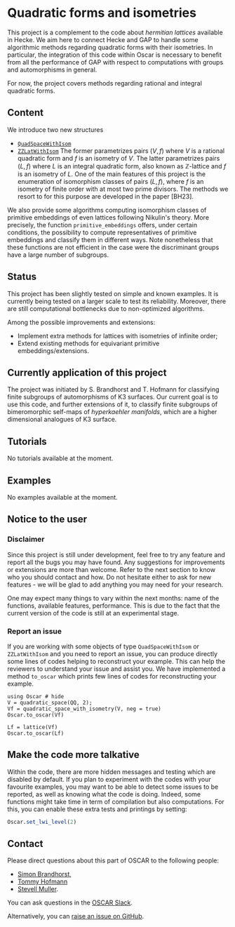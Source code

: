 # Quadratic forms and isometries

This project is a complement to the code about *hermitian lattices* available
in Hecke. We aim here to connect Hecke and GAP to handle some algorithmic
methods regarding quadratic forms with their isometries. In particular,
the integration of this code within Oscar is necessary to benefit from all the
performance of GAP with respect to computations with groups and automorphisms in
general.

For now, the project covers methods regarding rational and integral quadratic
forms.

## Content

We introduce two new structures
* [`QuadSpaceWithIsom`](@ref)
* [`ZZLatWithIsom`](@ref)
The former parametrizes pairs $(V, f)$ where $V$ is a rational quadratic form
and $f$ is an isometry of $V$. The latter parametrizes pairs $(L, f)$ where
$L$ is an integral quadratic form, also known as $\mathbb Z$-lattice and $f$
is an isometry of $L$. One of the main features of this project is the
enumeration of isomorphism classes of pairs $(L, f)$, where $f$ is an isometry
of finite order with at most two prime divisors. The methods we resort to
for this purpose are developed in the paper [BH23].

We also provide some algorithms computing isomorphism classes of primitive
embeddings of even lattices following Nikulin's theory. More precisely, the
function `primitive_embeddings` offers, under certain conditions,
the possibility to compute representatives of primitive embeddings and classify
them in different ways. Note nonetheless that these functions are not efficient
in the case were the discriminant groups have a large number of subgroups.

## Status

This project has been slightly tested on simple and known examples. It is
currently being tested on a larger scale to test its reliability. Moreover,
there are still computational bottlenecks due to non-optimized algorithms.

Among the possible improvements and extensions:
* Implement extra methods for lattices with isometries of infinite order;
* Extend existing methods for equivariant primitive embeddings/extensions.

## Currently application of this project

The project was initiated by S. Brandhorst and T. Hofmann for classifying
finite subgroups of automorphisms of K3 surfaces. Our current goal is to use
this code, and further extensions of it, to classify finite subgroups of
bimeromorphic self-maps of *hyperkaehler manifolds*, which are a higher
dimensional analogues of K3 surface.

## Tutorials

No tutorials available at the moment.

## Examples

No examples available at the moment.

## Notice to the user

### Disclaimer

Since this project is still under development, feel free to try any feature and
report all the bugs you may have found. Any suggestions for improvements or
extensions are more than welcome. Refer to the next section to know who you
should contact and how. Do not hesitate either to ask for new features - we
will be glad to add anything you may need for your research.

One may expect many things to vary within the next months: name of the
functions, available features, performance. This is due to the fact that the
current version of the code is still at an experimental stage.

### Report an issue

If you are working with some objects of type `QuadSpaceWithIsom` or `ZZLatWithIsom`
and you need to report an issue, you can produce directly some lines of codes
helping to reconstruct your example. This can help the reviewers to understand
your issue and assist you. We have implemented a method `to_oscar` which
prints few lines of codes for reconstructing your example.

```@repl 2
using Oscar # hide
V = quadratic_space(QQ, 2);
Vf = quadratic_space_with_isometry(V, neg = true)
Oscar.to_oscar(Vf)

Lf = lattice(Vf)
Oscar.to_oscar(Lf)
```

## Make the code more talkative

Within the code, there are more hidden messages and testing which are disabled
by default. If you plan to experiment with the codes with your favourite
examples, you may want to be able to detect some issues to be reported, as well
as knowing what the code is doing. Indeed, some functions might take time in
term of compilation but also computations. For this, you can enable these extra
tests and printings by setting:
                                                                                                     
```julia
Oscar.set_lwi_level(2)
```

## Contact

Please direct questions about this part of OSCAR to the following people:
* [Simon Brandhorst](https://www.math.uni-sb.de/ag/brandhorst/index.php?lang=en),
* [Tommy Hofmann](https://www.thofma.com/)
* [Stevell Muller](https://www.math.uni-sb.de/ag/brandhorst/index.php?option=com_content&view=article&id=26:muller-en-1&catid=18&lang=en&Itemid=114).

You can ask questions in the [OSCAR Slack](https://www.oscar-system.org/community/#slack).

Alternatively, you can [raise an issue on GitHub](https://github.com/oscar-system/Oscar.jl).
